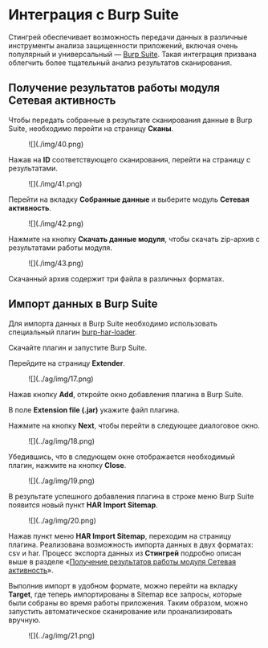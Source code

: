 # Интеграция c Burp Suite

Стингрей обеспечивает возможность передачи данных в различные инструменты анализа защищенности приложений, включая очень популярный и универсальный — [Burp Suite](https://portswigger.net/burp). Такая интеграция призвана облегчить более тщательный анализ результатов сканирования. 

## Получение результатов работы модуля Сетевая активность

Чтобы передать собранные в результате сканирования данные в Burp Suite, необходимо перейти на страницу **Сканы**.

<figure markdown>![](./img/40.png)</figure>

Нажав на **ID** соответствующего сканирования, перейти на страницу с результатами.

<figure markdown>![](./img/41.png)</figure>

Перейти на вкладку **Собранные данные** и выберите модуль **Сетевая активность**.

<figure markdown>![](./img/42.png)</figure>

Нажмите на кнопку **Скачать данные модуля**, чтобы скачать zip-архив с результатами работы модуля.

<figure markdown>![](./img/43.png)</figure>

Скачанный архив содержит три файла в различных форматах.

## Импорт данных в Burp Suite

Для импорта данных в Burp Suite необходимо использовать специальный плагин [burp-har-loader](https://github.com/Dynamic-Mobile-Security/burp-har-importer).

Скачайте плагин и запустите Burp Suite.

Перейдите на страницу **Extender**.

<figure markdown>![](../ag/img/17.png)</figure>

Нажав кнопку **Add**, откройте окно добавления плагина в Burp Suite.

В поле **Extension file (.jar)** укажите файл плагина.

Нажмите на кнопку **Next**, чтобы перейти в следующее диалоговое окно.

<figure markdown>![](../ag/img/18.png)</figure>

Убедившись, что в следующем окне отображается необходимый плагин, нажмите на кнопку **Close**.

<figure markdown>![](../ag/img/19.png)</figure>

В результате успешного добавления плагина в строке меню Burp Suite появится новый пункт **HAR Import Sitemap**.

<figure markdown>![](../ag/img/20.png)</figure>

Нажав пункт меню **HAR Import Sitemap**, переходим на страницу плагина. Реализована возможность импорта данных в двух форматах: csv и har. Процесс экспорта данных из **Стингрей** подробно описан выше в разделе «[Получение результатов работы модуля Сетевая активность](../integraciya_c_burp_suite/#_1)».

Выполнив импорт в удобном формате, можно перейти на вкладку **Target**, где теперь импортированы в Sitemap все запросы, которые были собраны во время работы приложения. Таким образом, можно запустить автоматическое сканирование или проанализировать вручную.

<figure markdown>![](../ag/img/21.png)</figure>